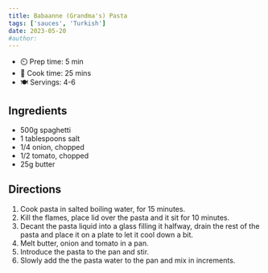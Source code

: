 ```yaml
---
title: Babaanne (Grandma's) Pasta
tags: ['sauces', 'Turkish']
date: 2023-05-20
#author:
---
```

- ⏲️ Prep time: 5 min
- 🍳 Cook time: 25 mins
- 🍽️ Servings: 4-6

## Ingredients

- 500g spaghetti
- 1 tablespoons salt
- 1/4 onion, chopped
- 1/2 tomato, chopped
- 25g butter

## Directions

1. Cook pasta in salted boiling water, for 15 minutes.
2. Kill the flames, place lid over the pasta and it sit for 10 minutes.
3. Decant the pasta liquid into a glass filling it halfway, drain the rest of the pasta and place it on a plate to let it cool down a bit.
4. Melt butter, onion and tomato in a pan.
5. Introduce the pasta to the pan and stir.
6. Slowly add the the pasta water to the pan and mix in increments.
